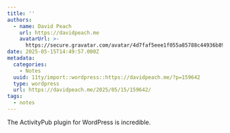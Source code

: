 ```yaml
---
title: ''
authors:
  - name: David Peach
    url: https://davidpeach.me
    avatarUrl: >-
      https://secure.gravatar.com/avatar/4d7faf5eee1f055a85788c44936b8995eaab6dfb004e7854ec747ccb272e91ee?s=96&d=mm&r=g
date: 2025-05-15T14:49:57.000Z
metadata:
  categories:
    - Notes
  uuid: 11ty/import::wordpress::https://davidpeach.me/?p=159642
  type: wordpress
  url: https://davidpeach.me/2025/05/15/159642/
tags:
  - notes
---
```

The ActivityPub plugin for WordPress is incredible.